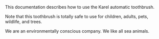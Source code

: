 This documentation describes how to use the Karel automatic toothbrush. 

Note that this toothbrush is totally safe to use for children, adults, pets, wildlife, and trees.

We are an environmentally conscious company. We like all sea animals.